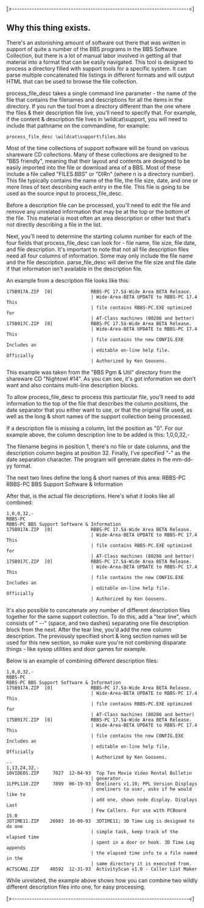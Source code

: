 ﻿[*>------------------------------------------------------------------------<*]

Why this thing exists.
----------------------

There's an astonishing amount of software out there that was written in 
support of quite a number of the BBS programs in the BBS Software Collection, 
but there is a lot of manual labor involved in getting all that material into 
a format that can be easily navigated.  This tool is designed to process a 
directory filled with support tools for a specific system.  It can parse 
multiple concatenated file listings in different formats and will output HTML 
that can be used to browse the file collection.

process_file_desc takes a single command line parameter - the name of the 
file that contains the filenames and descriptions for all the items in the
directory.  If you run the tool from a directory different than the one where 
the files & their description file live, you'll need to specify that.
For example, if the content & description file lives in \wildcat\support, you
will need to include that pathname on the commandline, for example:

    process_file_desc \wildcat\support\files.bbs

Most of the time collections of support software will be found on various
shareware CD collections.  Many of these collections are designed to be 
"BBS friendly", meaning that their layout and contents are designed to be
easily imported into the file or download area of a BBS.  Most of these include
a file called "FILES.BBS" or "DIRn" (where n is a directory number).  This file
typically contains the name of the file, the file size, date, and one or more 
lines of text describing each entry in the file.  This file is going to be
used as the source input to process_file_desc.  

Before a description file can be processed, you'll need to edit the file 
and remove any unrelated information that may be at the top or the bottom of 
the file.  This material is most often an area description or other text that's 
not directly describing a file in the list.

Next, you'll need to determine the starting column number for each of the 
four fields that process_file_desc can look for - file name, file size, file 
date, and file description.  It's important to note that not all file 
description files need all four columns of information.  Some may only include 
the file name and the file description.  parse_file_desc will derive the file 
size and file date if that information isn't available in the description file.

An example from a description file looks like this:

    175B917A.ZIP  [0]              RBBS-PC 17.5á-Wide Area BETA Release.
                                   | Wide-Area-BETA UPDATE to RBBS-PC 17.4 This
                                   | file contains RBBS-PC.EXE optimized for
                                   | AT-Class machines (80286 and better)
    175B917C.ZIP  [0]              RBBS-PC 17.5á-Wide Area BETA Release.
                                   | Wide-Area-BETA UPDATE to RBBS-PC 17.4 This
                                   | file contains the new CONFIG.EXE Includes an
                                   | editable on-line help file. Officially
                                   | Authorized by Ken Goosens. 

This example was taken from the "BBS Pgm & Util" directory from the shareware
CD "Nightowl #14".  As you can see, it's got information we don't want and 
also contains multi-line description blocks.

To allow process_file_desc to process this particular file, you'll need to add 
information to the top of the file that describes the column positions, the
date separator that you either want to use, or that the original file used, 
as well as the long & short names of the support collection being processed.

If a description file is missing a column, list the position as "0".  For our
example above, the column description line to be added is this:
1,0,0,32,-

The filename begins in position 1, there's no file or date columns, and the
description column begins at position 32.  Finally, I've specified "-" as the
date separation character.  The program will generate dates in the mm-dd-yy
format.

The next two lines define the long & short names of this area:
RBBS-PC
RBBS-PC BBS Support Software & Information

After that, is the actual file descriptions. Here's what it looks like 
all combined:

    1,0,0,32,-
    RBBS-PC
    RBBS-PC BBS Support Software & Information
    175B917A.ZIP  [0]              RBBS-PC 17.5á-Wide Area BETA Release.
                                   | Wide-Area-BETA UPDATE to RBBS-PC 17.4 This
                                   | file contains RBBS-PC.EXE optimized for
                                   | AT-Class machines (80286 and better)
    175B917C.ZIP  [0]              RBBS-PC 17.5á-Wide Area BETA Release.
                                   | Wide-Area-BETA UPDATE to RBBS-PC 17.4 This
                                   | file contains the new CONFIG.EXE Includes an
                                   | editable on-line help file. Officially
                                   | Authorized by Ken Goosens. 

It's also possible to concatenate any number of different description files
together for the same support collection.  To do this, add a "tear line", which
consists of " --" (space, and two dashes) separating one file description block
from the next.  After the tear line, you'd add the new column description.
The previously specified short & long section names will be used for this
new section, so make sure you're not combining disparate things - like sysop
utilities and door games for example.

Below is an example of combining different description files:

    1,0,0,32,-
    RBBS-PC
    RBBS-PC BBS Support Software & Information
    175B917A.ZIP  [0]              RBBS-PC 17.5á-Wide Area BETA Release.
                                   | Wide-Area-BETA UPDATE to RBBS-PC 17.4 This
                                   | file contains RBBS-PC.EXE optimized for
                                   | AT-Class machines (80286 and better)
    175B917C.ZIP  [0]              RBBS-PC 17.5á-Wide Area BETA Release.
                                   | Wide-Area-BETA UPDATE to RBBS-PC 17.4 This
                                   | file contains the new CONFIG.EXE Includes an
                                   | editable on-line help file. Officially
                                   | Authorized by Ken Goosens. 
    --
    1,13,24,32,-
    10VIDEOS.ZIP     7027  12-04-93  Top Ten Movie Video Rental Bulletin
                                   | generator.
    1LPPL110.ZIP     7899  06-19-93  Oneliners v1.10; PPL Version Displays
                                   | oneliners to user, asks if he would like to
                                   | add one, shows node display. Displays Last
                                   | Few Callers. For use with PCBoard 15.0
    3DTIME11.ZIP    26983  10-09-93  3DTIME11; 3D Time Log is designed to do one
                                   | simple task, keep track of the elapsed time
                                   | spent in a door or hook. 3D Time Log appends
                                   | the elapsed time info to a file named in the
                                   | same directory it is executed from.
    ACTSCAN1.ZIP    40592  12-31-93  ActivityScan v1.0 - Caller List Maker


While unrelated, the example above shows how you can combine two wildly
different description files into one, for easy processing.


[*>------------------------------------------------------------------------<*]
